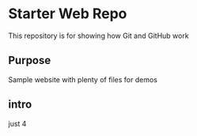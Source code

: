 # Starter Web Repo

This repository is for showing how Git and GitHub work

## Purpose

Sample website with plenty of files for demos

## intro

just 4